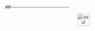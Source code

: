 ##-----------------------------
<div id='header' align='center'>
    <a href="https://osu.ppy.sh/users/35539149">
  <img src="https://upload.wikimedia.org/wikipedia/commons/2/29/Osu%21_logo_2024.png" width="40" alt="osu!">
    </a>
</div>
